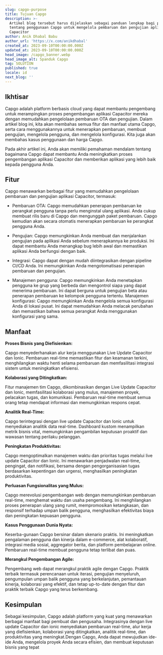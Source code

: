 ```yaml
---
slug: capgo-purpose
title: Tujuan Capgo
description: >-
  Artikel blog tersebut harus dijelaskan sebagai panduan lengkap bagi pengembang
  tentang penggunaan Capgo untuk mengelola pembaruan dan pengujian aplikasi
  Capacitor
author: Anik Dhabal Babu
author_url: 'https://x.com/anikdhabal'
created_at: 2023-09-10T00:00:00.000Z
updated_at: 2023-09-10T00:00:00.000Z
head_image: /capgo_banner.webp
head_image_alt: Spanduk Capgo
tag: SOLUTION
published: true
locale: id
next_blog: ''
---
```


## Ikhtisar

Capgo adalah platform berbasis cloud yang dapat membantu pengembang untuk merampingkan proses pengembangan aplikasi Capacitor mereka dengan memudahkan pengelolaan pembaruan OTA dan pengujian. Dalam artikel blog ini, kita akan membahas semua fitur dan manfaat utama Capgo, serta cara menggunakannya untuk menerapkan pembaruan, membuat pengujian, mengelola pengguna, dan mengelola konfigurasi. Kita juga akan membahas kasus penggunaan dan harga Capgo.

Pada akhir artikel ini, Anda akan memiliki pemahaman mendalam tentang bagaimana Capgo dapat membantu Anda meningkatkan proses pengembangan aplikasi Capacitor dan memberikan aplikasi yang lebih baik kepada pengguna Anda.

## Fitur

Capgo menawarkan berbagai fitur yang memudahkan pengelolaan pembaruan dan pengujian aplikasi Capacitor, termasuk:

* Pembaruan OTA: Capgo memudahkan penerapan pembaruan ke perangkat pengguna tanpa perlu menginstal ulang aplikasi. Anda cukup membuat rilis baru di Capgo dan mengunggah paket pembaruan. Capgo kemudian akan secara otomatis menerapkan pembaruan ke perangkat pengguna Anda.

* Pengujian: Capgo memungkinkan Anda membuat dan menjalankan pengujian pada aplikasi Anda sebelum menerapkannya ke produksi. Ini dapat membantu Anda menangkap bug lebih awal dan memastikan aplikasi Anda berfungsi dengan baik.

* Integrasi: Capgo dapat dengan mudah diintegrasikan dengan pipeline CI/CD Anda. Ini memungkinkan Anda mengotomatisasi penerapan pembaruan dan pengujian.

* Manajemen pengguna: Capgo memungkinkan Anda menetapkan pengguna ke grup yang berbeda dan mengontrol siapa yang dapat menerima pembaruan. Ini dapat berguna untuk pengujian beta atau penerapan pembaruan ke kelompok pengguna tertentu.
Manajemen konfigurasi: Capgo memungkinkan Anda mengelola semua konfigurasi Anda di lokasi pusat. Ini dapat memudahkan Anda melacak perubahan dan memastikan bahwa semua perangkat Anda menggunakan konfigurasi yang sama.

## Manfaat

**Proses Bisnis yang Diefisienkan:**

Capgo menyederhanakan alur kerja menggunakan Live Update Capacitor dan Ionic. Pembaruan real-time memastikan fitur dan keamanan terkini, menghilangkan waktu henti selama pembaruan dan memfasilitasi integrasi sistem untuk meningkatkan efisiensi.

**Kolaborasi yang Ditingkatkan:**

Fitur manajemen tim Capgo, dikombinasikan dengan Live Update Capacitor dan Ionic, memfasilitasi kolaborasi yang mulus, manajemen proyek, pelacakan tugas, dan komunikasi. Pembaruan real-time membuat semua orang tetap mendapat informasi dan memungkinkan respons cepat.

**Analitik Real-Time:**

Capgo terintegrasi dengan live update Capacitor dan Ionic untuk menyediakan analitik data real-time. Dashboard kustom menampilkan metrik bisnis vital, memungkinkan pengambilan keputusan proaktif dan wawasan tentang perilaku pelanggan.

**Peningkatan Produktivitas:**

Capgo mengoptimalkan manajemen waktu dan prioritas tugas melalui live update Capacitor dan Ionic. Ini menawarkan penjadwalan real-time, pengingat, dan notifikasi, bersama dengan pengorganisasian tugas berdasarkan kepentingan dan urgensi, menghasilkan peningkatan produktivitas.

**Perluasan Fungsionalitas yang Mulus:**

Capgo merevolusi pengembangan web dengan memungkinkan pembaruan real-time, menghemat waktu dan usaha pengembang. Ini menghilangkan proses penerapan ulang yang rumit, mempromosikan ketangkasan, dan responsif terhadap umpan balik pengguna, menghasilkan efektivitas biaya dan peningkatan kepuasan pengguna.

**Kasus Penggunaan Dunia Nyata:**

Keserba-gunaan Capgo bersinar dalam skenario praktis. Ini meningkatkan pengalaman pengguna dan kinerja dalam e-commerce, alat kolaboratif, integrasi media sosial, aggregator berita, dan platform pembelajaran online. Pembaruan real-time membuat pengguna tetap terlibat dan puas.

**Merangkul Pengembangan Agile:**

Pengembang web dapat merangkul praktik agile dengan Capgo. Praktik terbaik termasuk perencanaan untuk iterasi, pengujian menyeluruh, pengumpulan umpan balik pengguna yang berkelanjutan, pemantauan kinerja, kolaborasi yang efektif, dan tetap up-to-date dengan fitur dan praktik terbaik Capgo yang terus berkembang.

## Kesimpulan

Sebagai kesimpulan, Capgo adalah platform yang kuat yang menawarkan berbagai manfaat bagi pembuat dan pengusaha. Integrasinya dengan live update Capacitor dan ionic menyediakan pembaruan real-time, alur kerja yang diefisienkan, kolaborasi yang ditingkatkan, analitik real-time, dan produktivitas yang meningkat.Dengan Capgo, Anda dapat mewujudkan ide-ide Anda, mengelola proyek Anda secara efisien, dan membuat keputusan bisnis yang tepat